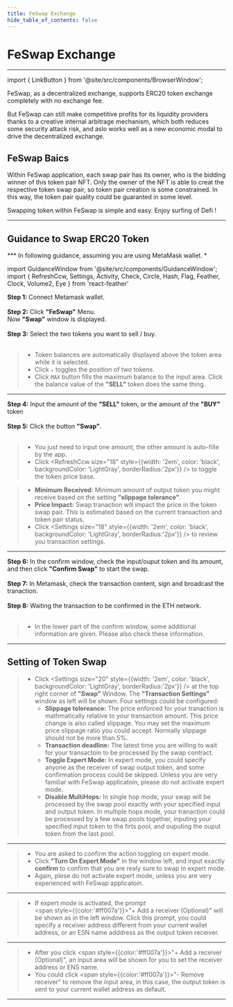 ```yaml
---
title: FeSwap Exchange
hide_table_of_contents: false
---
```


<div  style={{ color: "#00A4B8",}}>
  <h1> FeSwap Exchange </h1>
</div>

_____________

import { LinkButton } from '@site/src/components/BrowserWindow';

FeSwap, as a decentralized exchange, supports ERC20 token exchange completely with no exchange fee.

But FeSwap can still make competitive profits for its liquidity providers thanks to a creative internal arbitrage mechanism, which both reduces some security attack risk, and aslo works well as a new economic modal to drive the decentralized exchange.  

<LinkButton url="docs/FreeSwap/abstract" link="Learn more about FeSwap Protocol 👈" />

<div style={{height:'60px'}}/>

## <span className="title"> FeSwap Baics </span>

Within FeSwap application, each swap pair has its owner, who is the bidding winner of this token pair NFT. Only the owner of the NFT is able to creat the respective token swap pair, so token pair creation is some constrained. In this way, the token pair quality could be guaranted in some level.

Swapping token within FeSwap is simple and easy. Enjoy surfing of Defi ! <br/>

<LinkButton url="https://app.feswap.io/#/Swap" link="Start to Swap token ↗" />

<div style={{height:'60px'}}/>

_________________

## <span className="title"> Guidance to Swap ERC20 Token </span>
*** In following guidance, assuming you are using MetaMask wallet. *

import GuidanceWindow from '@site/src/components/GuidanceWindow';
import { RefreshCcw, Settings, Activity, Check, Circle, Hash, Flag, Feather, Clock, Volume2, Eye } from 'react-feather'

<GuidanceWindow imageUrl="img/Guidance/Swap/Swap01.png">
  <span>
    <strong>Step 1:</strong> Connect Metamask wallet. <br/><br/>
    <strong>Step 2:</strong> Click <strong>"FeSwap"</strong> Menu.<br/>
      Now <strong>"Swap"</strong> window is displayed.  <br/><br/>
    <strong>Step 3:</strong> Select the two tokens you want to sell / buy.  <br/><br/>
  </span>

> - Token balances are automatically displayed above the token area while it is selected. <br/>
> - Click `↓` toggles the position of two tokens.<br/>
> - Click `MAX` button fills the maximum balance to the input area. 
    Click the balance value of the <strong>"SELL"</strong> token does the same thing. 

</GuidanceWindow>

______________

<GuidanceWindow imageUrl="img/Guidance//Swap/Swap02.png">
  <span>
    <strong>Step 4:</strong> Input the amount of the <strong>"SELL"</strong> token, or the amount 
    of the <strong>"BUY"</strong> token <br/><br/>
    <strong>Step 5:</strong> Click the button <strong>"Swap"</strong>.<br/><br/>
  </span>  

> - You just need to input one amount, the other amount is auto-fille by the app.
> - Click <RefreshCcw size="18" style={{width: '2em', color: 'black', backgroundColor: 'LightGray', borderRadius:'2px'}}
    />  to toggle the token price base. 

> - <strong>Minimum Received:</strong> Minimum amount of output token you might receive 
    based on the setting <strong>"slippage tolerance"</strong>.
> - <strong>Price Impact:</strong> Swap tranaction will impact the price in the token swap pair. This is estimated based on the current transaction and token pair status. 
> - Click <Settings size="18" style={{width: '2em', color: 'black', backgroundColor: 'LightGray', borderRadius:'2px'}}
    /> to review you transaction settings. 

</GuidanceWindow>

_____________________

<GuidanceWindow imageUrl="img/Guidance//Swap/Swap03.png">
  <span>
    <strong>Step 6:</strong> In the confirm window, check the input/ouput token and its amount, and then click 
      <strong>"Confirm Swap"</strong> to start the swap.<br/><br/>
    <strong>Step 7:</strong> In Metamask, check the transaction content, sign and broadcast the tranaction.<br/><br/>
    <strong>Step 8:</strong> Waiting the transaction to be confirmed in the ETH network.<br/><br/>
  </span>  

> - In the lower part of the confirm window, some additional information are given. Please also check these information.

</GuidanceWindow>

<div style={{height:'60px'}}/>

_________________

## <span className="title"> Setting of Token Swap </span>

<GuidanceWindow imageUrl="img/Guidance//Swap/Swap04.png">

> - Click <Settings size="20" style={{width: '2em', color: 'black', backgroundColor: 'LightGray',
              borderRadius:'2px'}} /> at the top right corner of <strong>"Swap"</strong> Window. 
              The <strong>"Transaction Settings"</strong> window as left will be shown. Four settings could be configured: <br/>
>   - <strong>Slippage tolereance:</strong> The price enforced for your tranaction is mathmatically relative to your transaction amount. This price change is also called slippage. You may set the maximum price slippage ratio you could accept. Normally slippage should not be more than 5%.
>   - <strong>Transaction deadline:</strong> The latest time you are willing to wait for your transactoin to be processed by the swap contract. 
>   - <strong>Toggle Expert Mode:</strong> In expert mode, you could specify anyone as the receiver of swap output token, and some confirmation process could be skipped. Unless you are very familiar with FeSwap applicatoin, please do not activate expert mode. 
>   - <strong>Disable MultiHops:</strong> In single hop mode, your swap will be processed by the swap pool exactly with your specified input and output token. In multiple hops mode, your tranaction could be processed by a few swap pools together, inputing your specified input token to the firts pool, and ouputing the ouput token from the last pool.  

</GuidanceWindow>

______________________________

<GuidanceWindow imageUrl="img/Guidance//Swap/Swap05.png">

> - You are asked to confirm the action toggling on expert mode. 
> - Click <strong>"Turn On Expert Mode"</strong> in the window left, and input exactly <strong>confirm</strong> to confirm that you are realy sure to swap in expert mode.   
> - Again, plese do not activate expert mode, unless you are very experienced with FeSwap applicatoin. 

</GuidanceWindow>

______________________________


<GuidanceWindow imageUrl="img/Guidance//Swap/Swap06.png">

> - If expert mode is activated, the prompt <br/> 
    <span style={{color:'#ff007a'}}>"+ Add a receiver (Optional)"</span> will be shown as in the left window.
    Click this prompt, you could specify a receiver address different from your current wallet address, or an ESN name adddress 
    as the output token receiver. 

</GuidanceWindow>

______________________________


<GuidanceWindow imageUrl="img/Guidance//Swap/Swap07.png">

> - After you click <span style={{color:'#ff007a'}}>"+ Add a receiver (Optional)"</span>, an input area will be shown for you
    to set the receiver address or ENS name.
> - You could click <span style={{color:'#ff007a'}}>"- Remove receiver"</span> to remove the input area, in this case,
    the output token is sent to your current wallet address as default.

</GuidanceWindow>

______________________________



